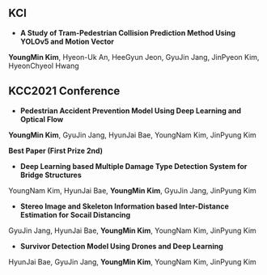 ## KCI
- **A Study of Tram-Pedestrian Collision Prediction Method Using YOLOv5 and Motion Vector**

**YoungMin Kim**, Hyeon-Uk An, HeeGyun Jeon, GyuJin Jang, JinPyeon Kim, HyeonChyeol Hwang

## KCC2021 Conference
- **Pedestrian Accident Prevention Model Using Deep Learning and Optical Flow** 

**YoungMin Kim**, GyuJin Jang, HyunJai Bae, YoungNam Kim, JinPyung Kim

**Best Paper (First Prize 2nd)**

- **Deep Learning based Multiple Damage Type Detection System for Bridge Structures**

YoungNam Kim, HyunJai Bae, **YoungMin Kim**, GyuJin Jang, JinPyung Kim

- **Stereo Image and Skeleton Information based Inter-Distance Estimation for Socail Distancing**

GyuJin Jang, HyunJai Bae, **YoungMin Kim**, YoungNam Kim, JinPyung Kim

- **Survivor Detection Model Using Drones and Deep Learning**

HyunJai Bae, GyuJin Jang, **YoungMin Kim**, YoungNam Kim, JinPyung Kim
